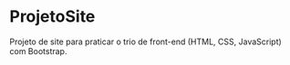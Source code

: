 # ProjetoSite
Projeto de site para praticar o trio de front-end (HTML, CSS, JavaScript) com Bootstrap.
